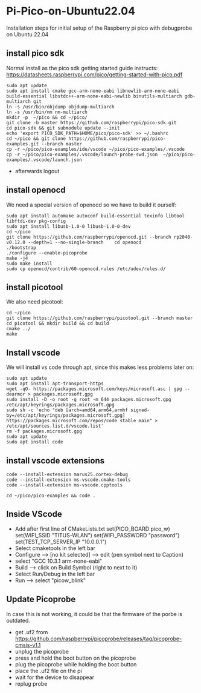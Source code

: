 # Pi-Pico-on-Ubuntu22.04
Installation steps for initial setup of the Raspberry pi pico with debugprobe on Ubuntu 22.04

## install pico sdk
Normal install as the pico sdk getting started guide instructs: https://datasheets.raspberrypi.com/pico/getting-started-with-pico.pdf

    sudo apt update
    sudo apt install cmake gcc-arm-none-eabi libnewlib-arm-none-eabi build-essential libstdc++-arm-none-eabi-newlib binutils-multiarch gdb-multiarch git
    ln -s /usr/bin/objdump objdump-multiarch
    ln -s /usr/bin/nm nm-multiarch 
    mkdir -p  ~/pico && cd ~/pico/
    git clone -b master https://github.com/raspberrypi/pico-sdk.git
    cd pico-sdk && git submodule update --init
    echo 'export PICO_SDK_PATH=$HOME/pico/pico-sdk' >> ~/.bashrc 
    cd ~/pico && git clone https://github.com/raspberrypi/pico-examples.git --branch master
    cp -r ~/pico/pico-examples/ide/vscode ~/pico/pico-examples/.vscode
    cp -r ~/pico/pico-examples/.vscode/launch-probe-swd.json  ~/pico/pico-examples/.vscode/launch.json

- afterwards logout

## install openocd
We need a special version of openocd so we have to build it ourself:

    sudo apt install automake autoconf build-essential texinfo libtool libftdi-dev pkg-config
    sudo apt install libusb-1.0-0 libusb-1.0-0-dev
    cd ~/pico
    git clone https://github.com/raspberrypi/openocd.git --branch rp2040-v0.12.0 --depth=1 --no-single-branch    cd openocd
    ./bootstrap
    ./configure --enable-picoprobe 
    make -j4
    sudo make install
    sudo cp openocd/contrib/60-openocd.rules /etc/udev/rules.d/

## install picotool
We also need picotool:

    cd ~/pico
    git clone https://github.com/raspberrypi/picotool.git --branch master
    cd picotool && mkdir build && cd build
    cmake ../
    make

## Install vscode
We will install vs code through apt, since this makes less problems later on:

    sudo apt update
    sudo apt install apt-transport-https
    wget -qO- https://packages.microsoft.com/keys/microsoft.asc | gpg --dearmor > packages.microsoft.gpg
    sudo install -D -o root -g root -m 644 packages.microsoft.gpg /etc/apt/keyrings/packages.microsoft.gpg
    sudo sh -c 'echo "deb [arch=amd64,arm64,armhf signed-by=/etc/apt/keyrings/packages.microsoft.gpg] https://packages.microsoft.com/repos/code stable main" > /etc/apt/sources.list.d/vscode.list'
    rm -f packages.microsoft.gpg
    sudo apt update
    sudo apt install code

## install vscode extensions

    code --install-extension marus25.cortex-debug
    code --install-extension ms-vscode.cmake-tools
    code --install-extension ms-vscode.cpptools

    cd ~/pico/pico-examples && code .
    
## Inside VScode

- Add after first line of CMakeLists.txt
    set(PICO_BOARD pico_w)
    set(WIFI_SSID "TITUS-WLAN")
    set(WIFI_PASSWORD "password")
    set(TEST_TCP_SERVER_IP "10.0.0.1")
- Select cmaketools in the left bar
- Configure --> [no kit selected] --> edit (pen symbol next to Caption)
- select "GCC 10.3.1 arm-none-eabi" 
- Build --> click on Build Symbol (right to next to it)
- Select Run/Debug in the left bar
- Run --> select "picow_blink"


## Update Picoprobe
In case this is not working, it could be that the firmware of the porbe is outdated.

- get .uf2 from https://github.com/raspberrypi/picoprobe/releases/tag/picoprobe-cmsis-v1.1
- unplug the picoprobe
- press and hold the boot button on the picoprobe
- plug the picoprobe while holding the boot button
- place the .uf2 file on the pi
- wait for the device to disappear
- replug probe

